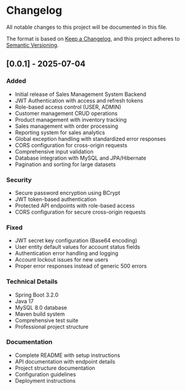 # Changelog

All notable changes to this project will be documented in this file.

The format is based on [Keep a Changelog](https://keepachangelog.com/en/1.0.0/),
and this project adheres to [Semantic Versioning](https://semver.org/spec/v2.0.0.html).

## [0.0.1] - 2025-07-04

### Added
- Initial release of Sales Management System Backend
- JWT Authentication with access and refresh tokens
- Role-based access control (USER, ADMIN)
- Customer management CRUD operations
- Product management with inventory tracking
- Sales management with order processing
- Reporting system for sales analytics
- Global exception handling with standardized error responses
- CORS configuration for cross-origin requests
- Comprehensive input validation
- Database integration with MySQL and JPA/Hibernate
- Pagination and sorting for large datasets

### Security
- Secure password encryption using BCrypt
- JWT token-based authentication
- Protected API endpoints with role-based access
- CORS configuration for secure cross-origin requests

### Fixed
- JWT secret key configuration (Base64 encoding)
- User entity default values for account status fields
- Authentication error handling and logging
- Account lockout issues for new users
- Proper error responses instead of generic 500 errors

### Technical Details
- Spring Boot 3.2.0
- Java 17
- MySQL 8.0 database
- Maven build system
- Comprehensive test suite
- Professional project structure

### Documentation
- Complete README with setup instructions
- API documentation with endpoint details
- Project structure documentation
- Configuration guidelines
- Deployment instructions
